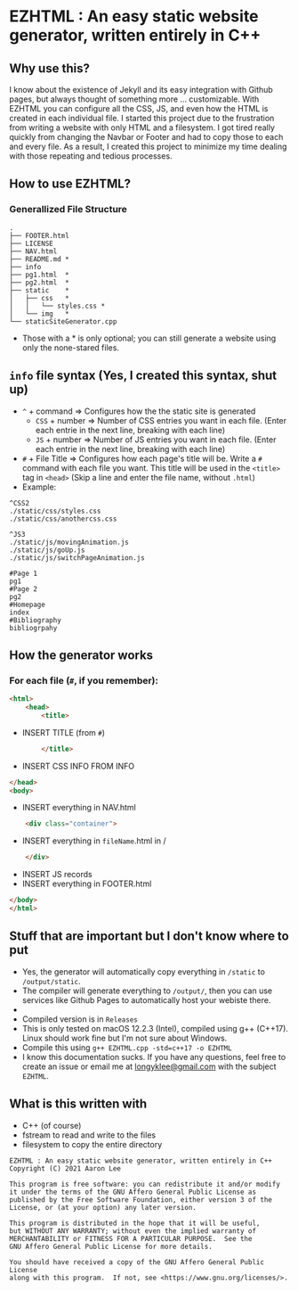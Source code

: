 # EZHTML : An easy static website generator, written entirely in C++
## Why use this?
I know about the existence of Jekyll and its easy integration with Github pages, but always thought of something more ... customizable. With EZHTML you can configure all the CSS, JS, and even how the HTML is created in each individual file. I started this project due to the frustration from writing a website with only HTML and a filesystem. I got tired really quickly from changing the Navbar or Footer and had to copy those to each and every file. As a result, I created this project to minimize my time dealing with those repeating and tedious processes.

## How to use EZHTML? 
### Generallized File Structure
```
.
├── FOOTER.html
├── LICENSE
├── NAV.html
├── README.md *
├── info
├── pg1.html  *
├── pg2.html  *
├── static    *
│   ├── css   *
│   │   └── styles.css *
│   └── img   *
└── staticSiteGenerator.cpp
```
- Those with a * is only optional; you can still generate a website using only the none-stared files.
## `info` file syntax (Yes, I created this syntax, shut up)
- `^` + command => Configures how the the static site is generated
    - `CSS` + number => Number of CSS entries you want in each file. (Enter each entrie in the next line, breaking with each line)
    - `JS` + number => Number of JS entries you want in each file. (Enter each entrie in the next line, breaking with each line)
- `#` + File Title => Configures how each page's title will be. Write a `#` command with each file you want. This title will be used in the `<title>` tag in `<head>` (Skip a line and enter the file name, without `.html`)
- Example:
```
^CSS2
./static/css/styles.css
./static/css/anothercss.css

^JS3
./static/js/movingAnimation.js
./static/js/goUp.js
./static/js/switchPageAnimation.js

#Page 1
pg1
#Page 2
pg2
#Homepage
index
#Bibliography
bibliogrpahy
```

## How the generator works
### For each file (`#`, if you remember):
```html
<html>
    <head>
        <title>
```
- INSERT TITLE (from `#`)
```html
        </title>
```
- INSERT CSS INFO FROM INFO

```html
</head>
<body>
```
- INSERT everything in NAV.html
```html
    <div class="container">
```
- INSERT everything in `fileName`.html in /
```html
    </div>
```
- INSERT JS records
- INSERT everything in FOOTER.html
```html
</body>
</html>
```
## Stuff that are important but I don't know where to put
- Yes, the generator will automatically copy everything in `/static` to `/output/static`.
- The compiler will generate everything to `/output/`, then you can use services like Github Pages to automatically host your webiste there.
- 
- Compiled version is in `Releases`
- This is only tested on macOS 12.2.3 (Intel), compiled using g++ (C++17). Linux should work fine but I'm not sure about Windows.
- Compile this using `g++ EZHTML.cpp -std=c++17 -o EZHTML`
- I know this documentation sucks. If you have any questions, feel free to create an issue or email me at [longyklee@gmail.com](mailto:longyklee@gmail.com?subject=EZHTML) with the subject `EZHTML`.
## What is this written with
- C++ (of course)
- fstream to read and write to the files
- filesystem to copy the entire directory
```
EZHTML : An easy static website generator, written entirely in C++
Copyright (C) 2021 Aaron Lee

This program is free software: you can redistribute it and/or modify
it under the terms of the GNU Affero General Public License as
published by the Free Software Foundation, either version 3 of the
License, or (at your option) any later version.

This program is distributed in the hope that it will be useful,
but WITHOUT ANY WARRANTY; without even the implied warranty of
MERCHANTABILITY or FITNESS FOR A PARTICULAR PURPOSE.  See the
GNU Affero General Public License for more details.

You should have received a copy of the GNU Affero General Public License
along with this program.  If not, see <https://www.gnu.org/licenses/>.
```